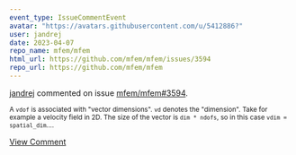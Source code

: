 ```yaml
---
event_type: IssueCommentEvent
avatar: "https://avatars.githubusercontent.com/u/5412886?"
user: jandrej
date: 2023-04-07
repo_name: mfem/mfem
html_url: https://github.com/mfem/mfem/issues/3594
repo_url: https://github.com/mfem/mfem
---
```


<a href='https://github.com/jandrej' target='_blank'>jandrej</a> commented on issue <a href='https://github.com/mfem/mfem/issues/3594' target='_blank'>mfem/mfem#3594</a>.

<small>A `vdof` is associated with "vector dimensions". `vd` denotes the "dimension". Take for example a velocity field in 2D. The size of the vector is `dim * ndofs`, so in this case `vdim = spatial_dim`....</small>

<a href='https://github.com/mfem/mfem/issues/3594' target='_blank'>View Comment</a>